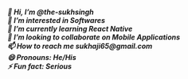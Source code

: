 <h5 align="left">👋 Hi, I’m @the-sukhsingh<br>👀 I’m interested in Softwares<br>🌱 I’m currently learning React Native<br>💞️ I’m looking to collaborate on Mobile Applications<br>📫 How to reach me sukhaji65@gmail.com<br>😄 Pronouns: He/His<br>⚡ Fun fact: Serious</h5>
